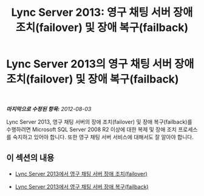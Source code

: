 ﻿---
title: 'Lync Server 2013: 영구 채팅 서버 장애 조치(failover) 및 장애 복구(failback)'
TOCTitle: 영구 채팅 서버 장애 조치(failover) 및 장애 복구(failback)
ms:assetid: bc9a791f-d15c-48c8-8682-1a8ad19d8c75
ms:mtpsurl: https://technet.microsoft.com/ko-kr/library/JJ205214(v=OCS.15)
ms:contentKeyID: 49304870
ms.date: 08/24/2015
mtps_version: v=OCS.15
ms.translationtype: HT
---

# Lync Server 2013의 영구 채팅 서버 장애 조치(failover) 및 장애 복구(failback)

 

_**마지막으로 수정된 항목:** 2012-08-03_

Lync Server 2013, 영구 채팅 서버의 장애 조치(failover) 및 장애 복구(failback)를 수행하려면 Microsoft SQL Server 2008 R2 이상에 대한 복제 및 장애 조치 프로세스를 숙지하고 있어야 합니다. 또한 영구 채팅 서버 서비스에 대해서도 잘 알아야 합니다.

## 이 섹션의 내용

  - [Lync Server 2013에서 영구 채팅 서버 장애 조치(failover)](lync-server-2013-failing-over-persistent-chat-server.md)

  - [Lync Server 2013에서 영구 채팅 서버 장애 복구(failback)](lync-server-2013-failing-back-persistent-chat-server.md)

